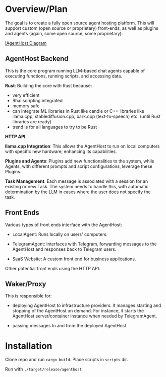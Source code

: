 # Overview/Plan

The goal is to create a fully open source agent hosting platform. This will support custom (open source or proprietary) 
front-ends, as well as plugins and agents (again, some open source, some proprietary).

[!AgentHost Diagram](agenthostdiagram2.png)

## AgentHost Backend

This is the core program running LLM-based chat agents capable of executing functions, running scripts, and accessing data.

**Rust**: Building the core with Rust because:

- very efficient
- Rhai scripting integrated
- memory safe
- can integrate ML libraries in Rust like candle or 
  C++ libraries like llama.cpp, stablediffusion.cpp, bark.cpp (text-to-speech) etc.
  (until Rust libraries are ready)
- trend is for all languages to try to be Rust

**HTTP API**

**llama.cpp Integration**: This allows the AgentHost to run on local computers with specific new hardware, enhancing its capabilities.

**Plugins and Agents**: Plugins add new functionalities to the system, while Agents, with different prompts and script configurations, leverage these Plugins.

**Task Management**: Each message is associated with a session for an existing or new Task. The system needs to handle this, with automatic determination by the LLM in cases where the user does not specify the task.

## Front Ends

Various types of front ends interface with the AgentHost:

- LocalAgent: Runs locally on users' computers.

- TelegramAgent: Interfaces with Telegram, forwarding messages to the AgentHost and responses back to Telegram users.

- SaaS Website: A custom front end for business applications.

Other potential front ends using the HTTP API.

## Waker/Proxy

This is responsible for: 

- deploying AgentHost to infrastructure providers. It manages starting and stopping of the AgentHost on demand. For instance, it starts the AgentHost server/container instance when needed by TelegramAgent.

- passing messages to and from the deployed AgentHost

# Installation

Clone repo and run `cargo build`.
Place scripts in `scripts` dir.

Run with `./target/release/agenthost`

